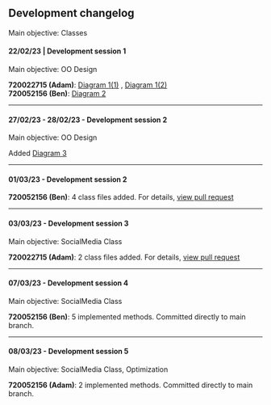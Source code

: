 ## Development changelog

Main objective: Classes
#### 22/02/23 | Development session 1
Main objective: OO Design

**720022715 (Adam)**: [Diagram 1(1)](https://raw.githubusercontent.com/adepge/social-media-backend-uok/main/ecm1410_coursework/res/assets/design-diagram1_220223.jpg?token=GHSAT0AAAAAAB7ORQJ34VHLQMAVNKVPMIE6Y77XSCA) , [Diagram 1(2)](https://raw.githubusercontent.com/adepge/social-media-backend-uok/main/ecm1410_coursework/res/assets/design-diagram2_220223.jpg?token=GHSAT0AAAAAAB7ORQJ3PKRJJL5FE2IJSY5WY77XUHA)  
**720052156 (Ben)**: [Diagram 2](https://github.com/adepge/social-media-backend-uok/blob/main/ecm1410_coursework/res/assets/Adobe%20Scan%2025%20Feb%202023.pdf)

***
#### 27/02/23 - 28/02/23 - Development session 2
Main objective: OO Design

Added [Diagram 3](https://github.com/adepge/social-media-backend-uok/blob/main/ecm1410_coursework/res/assets/map_scan.png)

***
#### 01/03/23 - Development session 2

**720052156 (Ben)**: 4 class files added. For details, [view pull request](https://github.com/adepge/social-media-backend-uok/pull/1)

***
#### 03/03/23 - Development session 3
Main objective: SocialMedia Class

**720022715 (Adam)**: 2 class files added. For details, [view pull request](https://github.com/adepge/social-media-backend-uok/pull/2)

***

#### 07/03/23 - Development session 4
Main objective: SocialMedia Class

**720052156 (Ben)**: 5 implemented methods. Committed directly to main branch.

***

#### 08/03/23 - Development session 5
Main objective: SocialMedia Class, Optimization

**720052156 (Adam)**: 2 implemented methods. Committed directly to main branch.
